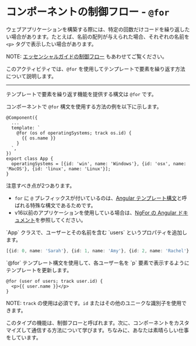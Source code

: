 # コンポーネントの制御フロー - `@for`

ウェブアプリケーションを構築する際には、特定の回数だけコードを繰り返したい場合があります。たとえば、名前の配列が与えられた場合、それぞれの名前を `<p>` タグで表示したい場合があります。

NOTE: [エッセンシャルガイドの制御フロー](/essentials/templates#control-flow-with-if-and-for) もあわせてご覧ください。

このアクティビティでは、`@for` を使用してテンプレートで要素を繰り返す方法について説明します。

<hr/>

テンプレートで要素を繰り返す機能を提供する構文は `@for` です。

コンポーネントで `@for` 構文を使用する方法の例を以下に示します。

```angular-ts
@Component({
  ...
  template: `
    @for (os of operatingSystems; track os.id) {
      {{ os.name }}
    }
  `,
})
export class App {
  operatingSystems = [{id: 'win', name: 'Windows'}, {id: 'osx', name: 'MacOS'}, {id: 'linux', name: 'Linux'}];
}
```

注意すべき点が2つあります。

- `for` に `@` プレフィックスが付いているのは、[Angular テンプレート構文](guide/templates)と呼ばれる特殊な構文であるためです。
- v16以前のアプリケーションを使用している場合は、[NgFor の Angular ドキュメント](guide/directives/structural-directives)を参照してください。

<docs-workflow>

<docs-step title="`users`プロパティを追加">
`App` クラスで、ユーザーとその名前を含む `users` というプロパティを追加します。

```ts
[{id: 0, name: 'Sarah'}, {id: 1, name: 'Amy'}, {id: 2, name: 'Rachel'}, {id: 3, name: 'Jessica'}, {id: 4, name: 'Poornima'}]
```

</docs-step>

<docs-step title="テンプレートを更新">
`@for` テンプレート構文を使用して、各ユーザー名を `p` 要素で表示するようにテンプレートを更新します。

```angular-html
@for (user of users; track user.id) {
  <p>{{ user.name }}</p>
}
```

NOTE: `track` の使用は必須です。`id` またはその他のユニークな識別子を使用できます。

</docs-step>

</docs-workflow>

このタイプの機能は、制御フローと呼ばれます。次に、コンポーネントをカスタマイズして通信する方法について学びます。ちなみに、あなたは素晴らしい仕事をしています。
